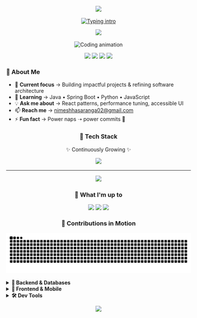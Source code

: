 <!-- ====== Animated Wave Header ====== -->
<p align="center">
  <img src="https://capsule-render.vercel.app/api?type=waving&height=230&color=0:6A11CB,100:2575FC&text=Nimesh%20Hasaranga&fontAlign=50&fontAlignY=40&fontColor=ffffff&desc=Passionate%20Developer%20from%20Sri%20Lanka%20🇱🇰&descAlign=50&descAlignY=70" />
</p>

<!-- ====== Typing Intro ====== -->
<p align="center">
  <a href="https://git.io/typing-svg">
    <img src="https://readme-typing-svg.demolab.com?font=Fira+Code&weight=700&size=22&pause=1000&center=true&vCenter=true&width=900&lines=Crafting+clean+code+%26+delightful+UX;Java+%7C+Spring+Boot+%7C+React+%7C+Android;Always+learning%3A+Java%2C+Spring+Boot%2C+Python%2C+JavaScript" alt="Typing intro" />
  </a>
</p>

<!-- ====== Motion Divider ====== -->
<p align="center">
  <img src="https://capsule-render.vercel.app/api?type=rect&color=0:2575FC,100:6A11CB&height=6&section=header&reversal=true"/>
</p>

<!-- ====== Cinematic Hero (looping code GIF) ====== -->
<p align="center">
  <img src="https://media.giphy.com/media/qgQUggAC3Pfv687qPC/giphy.gif" width="720" alt="Coding animation"/>
</p>

<!-- ====== Quick Badges ====== -->
<p align="center">
  <img src="https://komarev.com/ghpvc/?username=nimeshhasaranga&label=Profile%20Views&color=2575FC&style=for-the-badge" />
  <a href="mailto:nimeshhasaranga02@gmail.com"><img src="https://img.shields.io/badge/Email-Contact-6A11CB?style=for-the-badge&logo=gmail&logoColor=white" /></a>
  <a href="https://linkedin.com/in/nimesh-hasaranga" target="_blank"><img src="https://img.shields.io/badge/LinkedIn-Connect-0A66C2?style=for-the-badge&logo=linkedin&logoColor=white" /></a>
  <a href="https://instagram.com/_nimesh_hasaranga" target="_blank"><img src="https://img.shields.io/badge/Instagram-@_nimesh_hasaranga-E4405F?style=for-the-badge&logo=instagram&logoColor=white" /></a>
</p>

<!-- ====== About Me ====== -->
### 🌟 About Me

- 🔭 **Current focus** → Building impactful projects & refining software architecture  
- 🌱 **Learning** → Java • Spring Boot • Python • JavaScript  
- 💡 **Ask me about** → React patterns, performance tuning, accessible UI  
- 📫 **Reach me** → [nimeshhasaranga02@gmail.com](mailto:nimeshhasaranga02@gmail.com)  
- ⚡ **Fun fact** → Power naps ➝ power commits 🚀  

<!-- ====== Tech Stack ====== -->
<h3 align="center">🚀 Tech Stack</h3>
<p align="center">✨ Continuously Growing ✨</p>

<p align="center">
  <img src="https://skillicons.dev/icons?i=java,spring,python,js,ts,react,nodejs,express,html,css,tailwind,androidstudio,kotlin,c,cpp,git,linux,mysql,postgresql,mongodb,oracle&perline=9" />
</p>

---

<!-- ====== Animated Gradient Separator ====== -->
<p align="center">
  <img src="https://capsule-render.vercel.app/api?type=rect&color=0:6A11CB,100:2575FC&height=6&section=footer&reversal=true"/>
</p>

<!-- ====== Animated Timeline Badges (no charts) ====== -->
<h3 align="center">🧭 What I'm up to</h3>
<p align="center">
  <img src="https://img.shields.io/badge/Building-Hotel%20Management%20System-2575FC?style=for-the-badge" />
  <img src="https://img.shields.io/badge/Exploring-Clean%20Architecture-6A11CB?style=for-the-badge" />
  <img src="https://img.shields.io/badge/Practicing-Design%20Systems-9333EA?style=for-the-badge" />
</p>

<!-- ====== Contribution Snake (kept; no other charts) ====== -->
<h3 align="center">🐍 Contributions in Motion</h3>
<p align="center">
  <picture>
    <source media="(prefers-color-scheme: dark)" srcset="https://raw.githubusercontent.com/nimeshhasaranga/nimeshhasaranga/output/github-contribution-grid-snake-dark.svg">
    <img alt="snake animation" src="https://raw.githubusercontent.com/nimeshhasaranga/nimeshhasaranga/output/github-contribution-grid-snake.svg">
  </picture>
</p>

<!-- ====== Collapsible Sections (Animated details) ====== -->
<details>
  <summary><b>🧱 Backend & Databases</b></summary>

  - Java • Spring Boot (REST, Security, JPA)  
  - Node.js • Express  
  - SQL (MySQL, PostgreSQL, Oracle) • NoSQL (MongoDB)  
  - Auth • JWT • Caching • Pagination
</details>

<details>
  <summary><b>🎨 Frontend & Mobile</b></summary>

  - React (Hooks, Context, patterns)  
  - Tailwind CSS • Accessibility • Animations  
  - Android (Kotlin/Java) • XML UI
</details>

<details>
  <summary><b>🛠 Dev Tools</b></summary>

  - Git & GitHub • Linux • CLI  
  - VS Code • Android Studio • Basics of CI/CD
</details>

<!-- ====== Animated Footer Wave ====== -->
<p align="center">
  <img src="https://capsule-render.vercel.app/api?type=waving&height=120&color=0:2575FC,100:6A11CB&section=footer" />
</p>

